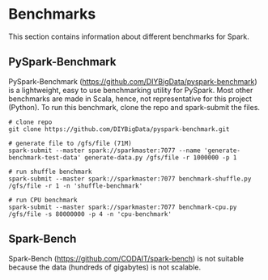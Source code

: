 # Benchmarks

This section contains information about different benchmarks for Spark.



## PySpark-Benchmark

PySpark-Benchmark (https://github.com/DIYBigData/pyspark-benchmark) is a lightweight, easy to use benchmarking utility for PySpark. Most other benchmarks are made in Scala, hence, not representative for this project (Python). To run this benchmark, clone the repo and spark-submit the files.

```
# clone repo
git clone https://github.com/DIYBigData/pyspark-benchmark.git

# generate file to /gfs/file (71M)
spark-submit --master spark://sparkmaster:7077 --name 'generate-benchmark-test-data' generate-data.py /gfs/file -r 1000000 -p 1
	
# run shuffle benchmark
spark-submit --master spark://sparkmaster:7077 benchmark-shuffle.py /gfs/file -r 1 -n 'shuffle-benchmark'

# run CPU benchmark
spark-submit --master spark://sparkmaster:7077 benchmark-cpu.py /gfs/file -s 80000000 -p 4 -n 'cpu-benchmark'
```



## Spark-Bench

Spark-Bench (https://github.com/CODAIT/spark-bench) is not suitable because the data (hundreds of gigabytes) is not scalable.